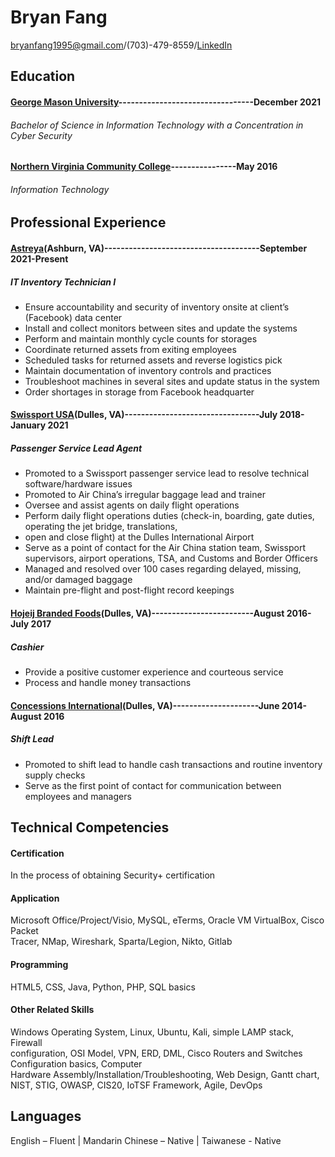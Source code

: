 # Bryan Fang 
bryanfang1995@gmail.com/(703)-479-8559/[LinkedIn](https://www.linkedin.com/in/bryanfang1995)

## Education
#### [George Mason University](https://www.gmu.edu/)---------------------------------December 2021
###### Bachelor of Science in Information Technology with a Concentration in Cyber Security
#### [Northern Virginia Community College](https://www.nvcc.edu/)----------------May 2016
###### Information Technology

## Professional Experience
#### [Astreya](https://astreya.com/)(Ashburn, VA)--------------------------------------September 2021-Present
##### IT Inventory Technician I
-  Ensure accountability and security of inventory onsite at client’s (Facebook) data center 
-  Install and collect monitors between sites and update the systems
-  Perform and maintain monthly cycle counts for storages
-  Coordinate returned assets from exiting employees
-  Scheduled tasks for returned assets and reverse logistics pick
-  Maintain documentation of inventory controls and practices
-  Troubleshoot machines in several sites and update status in the system
-  Order shortages in storage from Facebook headquarter


#### [Swissport USA](https://www.swissport.com/en)(Dulles, VA)---------------------------------July 2018-January 2021
##### Passenger Service Lead Agent
-  Promoted to a Swissport passenger service lead to resolve technical software/hardware issues 
-  Promoted to Air China’s irregular baggage lead and trainer 
-  Oversee and assist agents on daily flight operations
-  Perform daily flight operations duties (check-in, boarding, gate duties, operating the jet bridge, translations,
-  open and close flight) at the Dulles International Airport
-  Serve as a point of contact for the Air China station team, Swissport supervisors, airport operations,
   TSA, and Customs and Border Officers
-  Managed and resolved over 100 cases regarding delayed, missing, and/or damaged baggage 
-  Maintain pre-flight and post-flight record keepings


#### [Hojeij Branded Foods](https://www.linkedin.com/company/hojeij-branded-foods-inc-/)(Dulles, VA)-------------------------August 2016-July 2017
##### Cashier
-  Provide a positive customer experience and courteous service
-  Process and handle money transactions


#### [Concessions International](https://cintl.com/)(Dulles, VA)---------------------June 2014-August 2016
##### Shift Lead
-  Promoted to shift lead to handle cash transactions and routine inventory supply checks
-  Serve as the first point of contact for communication between employees and managers


## Technical Competencies
#### Certification
In the process of obtaining Security+ certification

#### Application
Microsoft Office/Project/Visio, MySQL, eTerms, Oracle VM VirtualBox, Cisco Packet     
 Tracer, NMap, Wireshark, Sparta/Legion, Nikto, Gitlab


#### Programming
HTML5, CSS, Java, Python, PHP, SQL basics

#### Other Related Skills
Windows Operating System, Linux, Ubuntu, Kali, simple LAMP stack, Firewall    
 configuration, OSI Model, VPN, ERD, DML, Cisco Routers and Switches Configuration basics, Computer  
 Hardware Assembly/Installation/Troubleshooting, Web Design, Gantt chart, NIST, STIG, OWASP, CIS20, 
 IoTSF Framework, Agile, DevOps



## Languages
English – Fluent | Mandarin Chinese – Native | Taiwanese - Native
